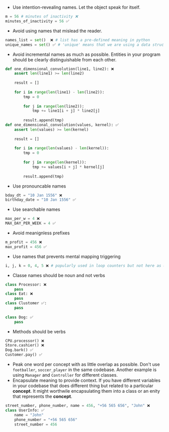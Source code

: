 - Use intention-revealing names. Let the object speak for itself.
```python
m = 56 # minutes of inactivity ❌
minutes_of_inactivity = 56 ✅
```
- Avoid using names that mislead the reader.
```python
names_list = set()  ❌ # list has a pre-defined meaning in python
unique_names = set() ✅ # 'unique' means that we are using a data structure contain unique values
```
- Avoid incremental names as much as possible. Entities in your program should be clearly distinguishable from each other. 
```python
def one_dimensional_convolution(line1, line2): ❌
	assert len(line1) >= len(line2)
	
	result = []
	
	for i in range(len(line1) - len(line2)):
		tmp = 0
		
		for j in range(len(line2)):
			tmp += line1[i + j] * line2[j]
			
		result.append(tmp)
def one_dimensional_convolution(values, kernel): ✅
	assert len(values) >= len(kernel)
	
	result = []
	
	for i in range(len(values) - len(kernel)):
		tmp = 0
		
		for j in range(len(kernel)):
			tmp += values[i + j] * kernel[j]
			
		result.append(tmp)
```
- Use pronouncable names
```python
bday_dt = "10 Jan 1556" ❌
birthday_date = "10 Jan 1556" ✅
```
- Use searchable names
```python
max_per_w = 4 ❌
MAX_DAY_PER_WEEK = 4 ✅
```
- Avoid meanignless prefixes
```python
m_profit = 456 ❌
max_profit = 456 ✅
```
- Use names that prevents mental mapping triggering
```python
i, j, k = 0, 4, 5 ❌ # popularly used in loop counters but not here as expected in our mental models
```
- Classe names should be noun and not verbs
```python
class Processor: ❌
	pass  
class Eat: ❌
	pass 
class Clustomer ✅:
	pass
 
class Dog: ✅
	pass 
```
- Methods should be verbs 
```python
CPU.processor() ❌
Store.cashier() ❌
Dog.bark() ✅
Customer.pay() ✅
```
- Peak one word per concept with as little overlap as possible. Don't use `footballer`, `soccer_player` in the same codebase. Another example is using  `Manager` and `Controller`  for different classes.
- Encapsulate meaning to provide context. If you have different variables in your codebase that does different thing but related to a particular **concept**. It might worthwile encapsulating them into a class or an enity that represents the **concept**.
```python
street_number, phone_number, name = 456, "+56 565 656", "John" ❌
class UserInfo: ✅
	name = "John"
	phone_number = "+56 565 656"
	street_number = 456
```